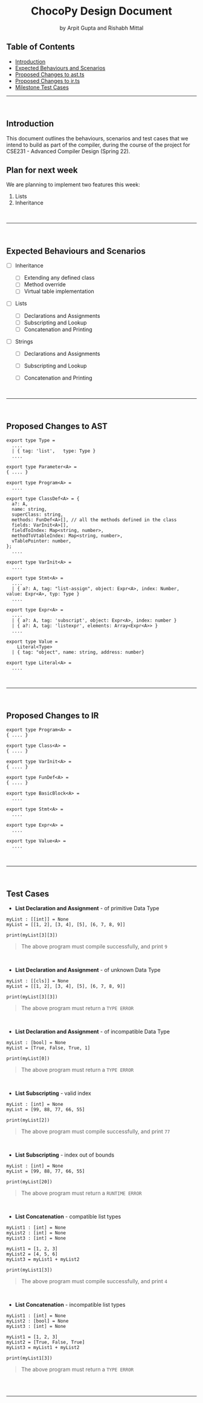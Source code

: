 <!-- Markdown Template Credits: https://github.com/othneildrew/Best-README-Template/blob/master/README.md -->

<h1 align="center">
  <strong>ChocoPy Design Document</strong>
</h1>
<p align="center">
  by Arpit Gupta and Rishabh Mittal
</p>

<!-- DON'T EDIT THIS SECTION, INSTEAD RE-RUN doctoc TO UPDATE -->
## Table of Contents

- [Introduction](#introduction)
- [Expected Behaviours and Scenarios](#expected-behaviours-and-scenarios)
- [Proposed Changes to ast.ts](#proposed-changes-to-ast)
- [Proposed Changes to ir.ts](#proposed-changes-to-ir)
- [Milestone Test Cases](#test-cases)

<!-- END doctoc generated TOC please keep comment here to allow auto update -->
***
<br/>

## **Introduction**

This document outlines the behaviours, scenarios and test cases that we intend to build as part of the compiler, during the course of the project for CSE231 - Advanced Compiler Design (Spring 22).

## Plan for next week
We are planning to implement two features this week:
1. Lists
1. Inheritance

<br/>

***

<br/>

## **Expected Behaviours and Scenarios**

- [ ] Inheritance
  - [ ] Extending any defined class
  - [ ] Method override
  - [ ] Virtual table implementation
  <!-- - [ ] Re-arrangement of inherited fields in a subclass to have consistent indices
  - [ ] Re-arrangement of methods in subclasses to match indices with that of the superclass(es)
  - [ ] Declaring all the method types using `(type)` in the compiler
  - [ ] Defining classes' functions in the vtable using `(elem)` in the compiler
  - [ ] Storing vtable references at index 0 in the object representation
  - [ ] Calling methods using `call_indirect` in the compiler -->

- [ ] Lists
  - [ ] Declarations and Assignments
  - [ ] Subscripting and Lookup
  - [ ] Concatenation and Printing

- [ ] Strings
  - [ ] Declarations and Assignments
  - [ ] Subscripting and Lookup
  - [ ] Concatenation and Printing


<br/>

***

<br/>

## **Proposed Changes to AST**

```
export type Type =
  ....
  | { tag: 'list',   type: Type }
  ....

export type Parameter<A> = 
{ .... }

export type Program<A> = 
  ....

export type ClassDef<A> = {
  a?: A,
  name: string,
  superClass: string,
  methods: FunDef<A>[], // all the methods defined in the class
  fields: VarInit<A>[],
  fieldToIndex: Map<string, number>,
  methodToVtableIndex: Map<string, number>,
  vTablePointer: number,
};
  ....

export type VarInit<A> =
  ....

export type Stmt<A> =
  ....
  | { a?: A, tag: "list-assign", object: Expr<A>, index: Number, value: Expr<A>, typ: Type }
  ....

export type Expr<A> =
  ....
  | { a?: A, tag: 'subscript', object: Expr<A>, index: number }  
  | { a?: A, tag: 'listexpr', elements: Array<Expr<A>> }
  ....

export type Value =
    Literal<Type>
  | { tag: "object", name: string, address: number}

export type Literal<A> =
  ....

```

<br/>

***

<br/>

## **Proposed Changes to IR**

```
export type Program<A> = 
{ .... }

export type Class<A> = 
{ .... }

export type VarInit<A> = 
{ .... }

export type FunDef<A> = 
{ .... }

export type BasicBlock<A> = 
  ....

export type Stmt<A> =
  ....

export type Expr<A> =
  ....

export type Value<A> = 
  ....

```


<br/>

***

<br/>

## **Test Cases**

- **List Declaration and Assignment** - of primitive Data Type
```
myList : [[int]] = None
myList = [[1, 2], [3, 4], [5], [6, 7, 8, 9]]

print(myList[3][3])
```
> The above program must compile successfully, and print `9`

<br/>

- **List Declaration and Assignment** - of unknown Data Type
```
myList : [[cls]] = None
myList = [[1, 2], [3, 4], [5], [6, 7, 8, 9]]

print(myList[3][3])
```
> The above program must return a `TYPE ERROR`

<br/>

- **List Declaration and Assignment** - of incompatible Data Type
```
myList : [bool] = None
myList = [True, False, True, 1]

print(myList[0])
```
> The above program must return a `TYPE ERROR`

<br/>

- **List Subscripting** - valid index
```
myList : [int] = None
myList = [99, 88, 77, 66, 55]

print(myList[2])
```
> The above program must compile successfully, and print `77`

<br/>

- **List Subscripting** - index out of bounds
```
myList : [int] = None
myList = [99, 88, 77, 66, 55]

print(myList[20])
```
> The above program must return a `RUNTIME ERROR`

<br/>

- **List Concatenation** - compatible list types
```
myList1 : [int] = None
myList2 : [int] = None
myList3 : [int] = None

myList1 = [1, 2, 3]
myList2 = [4, 5, 6]
myList3 = myList1 + myList2

print(myList1[3])
```
> The above program must compile successfully, and print `4`

<br/>

- **List Concatenation** - incompatible list types
```
myList1 : [int] = None
myList2 : [bool] = None
myList3 : [int] = None

myList1 = [1, 2, 3]
myList2 = [True, False, True]
myList3 = myList1 + myList2

print(myList1[3])
```
> The above program must return a `TYPE ERROR`

<br/>



<br/>

***
